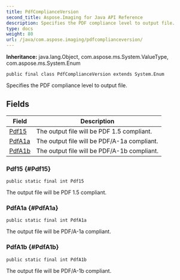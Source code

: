 ```yaml
---
title: PdfComplianceVersion
second_title: Aspose.Imaging for Java API Reference
description: Specifies the PDF compliance level to output file.
type: docs
weight: 80
url: /java/com.aspose.imaging/pdfcomplianceversion/
---
```

**Inheritance:**
java.lang.Object, com.aspose.ms.System.ValueType, com.aspose.ms.System.Enum
```
public final class PdfComplianceVersion extends System.Enum
```

Specifies the PDF compliance level to output file.
## Fields

| Field | Description |
| --- | --- |
| [Pdf15](#Pdf15) | The output file will be PDF 1.5 compliant. |
| [PdfA1a](#PdfA1a) | The output file will be PDF/A-1a compliant. |
| [PdfA1b](#PdfA1b) | The output file will be PDF/A-1b compliant. |
### Pdf15 {#Pdf15}
```
public static final int Pdf15
```


The output file will be PDF 1.5 compliant.

### PdfA1a {#PdfA1a}
```
public static final int PdfA1a
```


The output file will be PDF/A-1a compliant.

### PdfA1b {#PdfA1b}
```
public static final int PdfA1b
```


The output file will be PDF/A-1b compliant.


